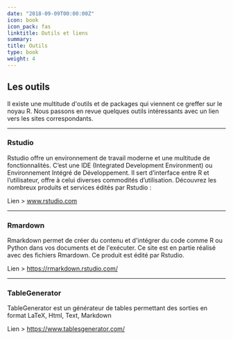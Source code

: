 ```yaml
---
date: "2018-09-09T00:00:00Z"
icon: book
icon_pack: fas
linktitle: Outils et liens 
summary:
title: Outils
type: book
weight: 4
---
```


## Les outils

Il existe une multitude d'outils et de packages qui viennent ce greffer sur le noyau R.
Nous passons en revue quelques outils intéressants avec un lien vers les sites correspondants.

<hr>

### Rstudio
Rstudio offre un environnement de travail moderne et une multitude de fonctionnalités. C’est une IDE (Integrated Development Environment) ou Environnement Intégré de Développement. Il sert d’interface entre R et l’utilisateur, offre à celui diverses commodités d’utilisation. Découvrez les nombreux produits et services édités par Rstudio :

Lien > www.rstudio.com

<hr>

### Rmardown
Rmarkdown permet de créer du contenu et d'intégrer du code comme R ou Python dans vos documents et de l'exécuter. Ce site est en partie réalisé avec des fichiers Rmardown. Ce produit est édité par Rstudio.

Lien > https://rmarkdown.rstudio.com/

<hr>

### TableGenerator
TableGenerator est un générateur de tables permettant des sorties en format LaTeX, Html, Text, Markdown

Lien > https://www.tablesgenerator.com/

